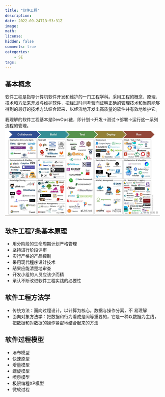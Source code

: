 ```yaml
---
title: "软件工程"
description: 
date: 2022-09-24T13:53:31Z
image: 
math: 
license: 
hidden: false
comments: true
categories:
    - SE
tags:
---
```

## 基本概念

软件工程是指导计算机软件开发和维护的一门工程学科。采用工程的概念、原理、技术和方法来开发与维护软件，把经过时间考验而证明正确的管理技术和当前能够得到的最好的技术方法结合起来，以经济地开发出高质量的软件并有效地维护它。

我理解的软件工程基本是DevOps链，即计划->开发->测试->部署->运行这一系列流程的管理。
![c472ca0b699eec031f70c0dc00de78dc.png](c472ca0b699eec031f70c0dc00de78dc.png)

## 软件工程7条基本原理

- 用分阶段的生命周期计划严格管理
- 坚持进行阶段评审
- 实行严格的产品控制
- 采用现代程序设计技术
- 结果应能清楚地审查
- 开发小组的人员应该少而精
- 承认不断改进软件工程实践的必要性

## 软件工程方法学

- 传统方法：面向过程设计，以计算为核心，数据与操作分离，不
  易理解
- 面向对象方法学：把数据和行为看成是同等重要的，它是一种以数据为主线，把数据和对数据的操作紧密地结合起来的方法

## 软件过程模型

- 瀑布模型
- 快速原型
- 增量模型
- 螺旋模型
- 喷泉模型
- 极限编程XP模型
- 微软过程